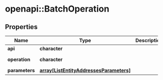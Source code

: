 # openapi::BatchOperation


## Properties
Name | Type | Description | Notes
------------ | ------------- | ------------- | -------------
**api** | **character** |  | [default to &#39;entities&#39;]
**operation** | **character** |  | [default to &#39;list_entity_addresses&#39;]
**parameters** | [**array[ListEntityAddressesParameters]**](list_entity_addresses_parameters.md) |  | 


